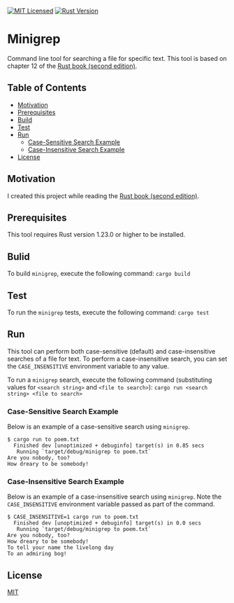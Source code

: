 [![MIT Licensed](https://img.shields.io/badge/license-MIT-blue.svg)](https://github.com/jeremy-miller/minigrep/blob/master/LICENSE)
[![Rust Version](https://img.shields.io/badge/Rust-1.23.0-blue.svg)]()

# Minigrep
Command line tool for searching a file for specific text.
This tool is based on chapter 12 of the
[Rust book (second edition)](https://doc.rust-lang.org/book/second-edition/ch12-00-an-io-project.html).

## Table of Contents
- [Motivation](#motivation)
- [Prerequisites](#prerequisites)
- [Build](#build)
- [Test](#test)
- [Run](#run)
    - [Case-Sensitive Search Example](#case-sensitive-search-example)
    - [Case-Insensitive Search Example](#case-insensitive-search-example)
- [License](#license)

## Motivation
I created this project while reading the [Rust book (second edition)](https://doc.rust-lang.org/book/second-edition/).

## Prerequisites
This tool requires Rust version 1.23.0 or higher to be installed.

## Bulid
To build `minigrep`, execute the following command:
```cargo build```

## Test
To run the `minigrep` tests, execute the following command:
```cargo test```

## Run
This tool can perform both case-sensitive (default) and case-insensitive searches of a file for text.
To perform a case-insensitive search, you can set the `CASE_INSENSITIVE` environment variable to any value.

To run a `minigrep` search, execute the following command (substituting values for `<search string>` and `<file to search>`):
```cargo run <search string> <file to search>```

### Case-Sensitive Search Example
Below is an example of a case-sensitive search using `minigrep`.
```
$ cargo run to poem.txt
  Finished dev [unoptimized + debuginfo] target(s) in 0.85 secs
   Running `target/debug/minigrep to poem.txt`
Are you nobody, too?
How dreary to be somebody!
```

### Case-Insensitive Search Example
Below is an example of a case-insensitive search using `minigrep`.
Note the `CASE_INSENSITIVE` environment variable passed as part of the command.
```
$ CASE_INSENSITIVE=1 cargo run to poem.txt 
  Finished dev [unoptimized + debuginfo] target(s) in 0.0 secs
   Running `target/debug/minigrep to poem.txt`
Are you nobody, too?
How dreary to be somebody!
To tell your name the livelong day
To an admiring bog!
```

## License
[MIT](https://github.com/jeremy-miller/minigrep/blob/master/LICENSE)
